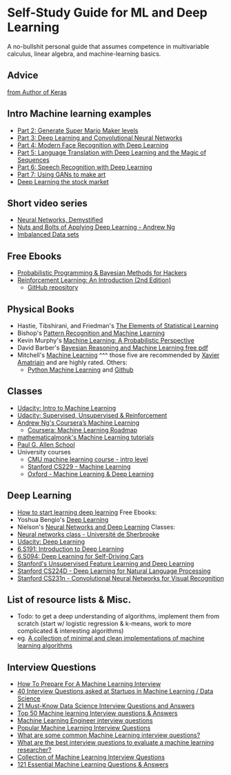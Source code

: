 # Self-Study Guide for ML and Deep Learning

A no-bullshit personal guide that assumes competence in multivariable calculus, linear algebra, and machine-learning basics.

## Advice
[from Author of Keras](https://www.quora.com/What-advice-would-you-give-to-people-studying-ML-DL-from-MOOCs-Udacity-Coursera-edx-MIT-Opencourseware-or-from-books-in-their-own-time/answer/Fran%C3%A7ois-Chollet)


## Intro Machine learning examples
- [Part 2: Generate Super Mario Maker levels](https://medium.com/@ageitgey/machine-learning-is-fun-part-2-a26a10b68df3)
- [Part 3: Deep Learning and Convolutional Neural Networks](https://medium.com/@ageitgey/machine-learning-is-fun-part-3-deep-learning-and-convolutional-neural-networks-f40359318721#.44rhxy637)
- [Part 4: Modern Face Recognition with Deep Learning](https://medium.com/@ageitgey/machine-learning-is-fun-part-4-modern-face-recognition-with-deep-learning-c3cffc121d78#.3rwmq0ddc)
- [Part 5: Language Translation with Deep Learning and the Magic of Sequences](https://medium.com/@ageitgey/machine-learning-is-fun-part-5-language-translation-with-deep-learning-and-the-magic-of-sequences-2ace0acca0aa#.wyfthap4c)
- [Part 6: Speech Recognition with Deep Learning](https://medium.com/@ageitgey/machine-learning-is-fun-part-6-how-to-do-speech-recognition-with-deep-learning-28293c162f7a)
- [Part 7: Using GANs to make art](https://medium.com/@ageitgey/abusing-generative-adversarial-networks-to-make-8-bit-pixel-art-e45d9b96cee7)
- [Deep Learning the stock market](https://medium.com/@TalPerry/deep-learning-the-stock-market-df853d139e02)

## Short video series
- [Neural Networks, Demystified](http://lumiverse.io/series/neural-networks-demystified)
- [Nuts and Bolts of Applying Deep Learning - Andrew Ng](https://www.youtube.com/watch?v=F1ka6a13S9I)
- [Imbalanced Data sets](https://www.youtube.com/watch?v=X9MZtvvQDR4)

## Free Ebooks
- [Probabilistic Programming & Bayesian Methods for Hackers](https://camdavidsonpilon.github.io/Probabilistic-Programming-and-Bayesian-Methods-for-Hackers/)
- [Reinforcement Learning: An Introduction (2nd Edition)](http://ufal.mff.cuni.cz/~straka/courses/npfl114/2016/sutton-bookdraft2016sep.pdf)
    - [GitHub repository](https://github.com/ShangtongZhang/reinforcement-learning-an-introduction)

## Physical Books
- Hastie, Tibshirani, and Friedman's [The Elements of Statistical Learning](https://www.goodreads.com/book/show/148009.The_Elements_of_Statistical_Learning)
- Bishop's [Pattern Recognition and Machine Learning](https://www.goodreads.com/book/show/55881.Pattern_Recognition_and_Machine_Learning)
- Kevin Murphy's [Machine Learning: A Probabilistic Perspective](https://www.amazon.com/Machine-Learning-Probabilistic-Perspective-Computation/dp/0262018020)
- David Barber's [Bayesian Reasoning and Machine Learning free pdf](http://web4.cs.ucl.ac.uk/staff/D.Barber/textbook/020217.pdf)
- Mitchell's [Machine Learning](https://www.goodreads.com/book/show/213030.Machine_Learning)
^^^ those five are recommended by [Xavier Amatriain](https://www.quora.com/How-do-I-learn-machine-learning-1/answer/Xavier-Amatriain) and are highly rated.
Others:
  - [Python Machine Learning](https://www.amazon.com/Python-Machine-Learning-Sebastian-Raschka/dp/1783555130) and [Github](https://github.com/rasbt/python-machine-learning-book)

## Classes
- [Udacity: Intro to Machine Learning](https://www.udacity.com/course/intro-to-machine-learning--ud120)
- [Udacity: Supervised, Unsupervised & Reinforcement](https://www.udacity.com/course/machine-learning--ud262)
- [Andrew Ng's Coursera’s Machine Learning](https://www.youtube.com/playlist?list=PLZ9qNFMHZ-A4rycgrgOYma6zxF4BZGGPW)
    - [Coursera: Machine Learning Roadmap](https://metacademy.org/roadmaps/cjrd/coursera_ml_supplement)
- [mathematicalmonk's Machine Learning tutorials](https://www.youtube.com/playlist?list=PLD0F06AA0D2E8FFBA)
- [Paul G. Allen School](https://www.youtube.com/user/UWCSE/playlists?shelf_id=16&sort=dd&view=50)
- University courses
    - [CMU machine learning course - intro level](http://www.cs.cmu.edu/~tom/10701_sp11/lectures.shtml)
    - [Stanford CS229 - Machine Learning](http://cs229.stanford.edu/materials.html)
    - [Oxford - Machine Learning & Deep Learning](https://www.cs.ox.ac.uk/people/nando.defreitas/machinelearning/)

## Deep Learning
- [How to start learning deep learning](http://ofir.io/How-to-Start-Learning-Deep-Learning/)
Free Ebooks:
- Yoshua Bengio's [Deep Learning](http://www.deeplearningbook.org/)
- Nielson's [Neural Networks and Deep Learning](http://neuralnetworksanddeeplearning.com/)
Classes:
- [Neural networks class - Université de Sherbrooke](https://www.youtube.com/playlist?list=PL6Xpj9I5qXYEcOhn7TqghAJ6NAPrNmUBH)
- [Udacity: Deep Learning](https://classroom.udacity.com/courses/ud730)
- [6.S191: Introduction to Deep Learning](http://introtodeeplearning.com/schedule.html)
- [6.S094: Deep Learning for Self-Driving Cars](http://selfdrivingcars.mit.edu/)
- [Stanford's Unsupervised Feature Learning and Deep Learning](http://deeplearning.stanford.edu/wiki/index.php/UFLDL_Tutorial)
- [Stanford CS224D - Deep Learning for Natural Language Processing](http://cs224d.stanford.edu/syllabus.html)
- [Stanford CS231n - Convolutional Neural Networks for Visual Recognition](http://cs231n.stanford.edu/)

## List of resource lists & Misc.
- Todo: to get a deep understanding of algorithms, implement them from scratch (start w/ logistic regression & k-means, work to more complicated & interesting algorithms)
- eg. [A collection of minimal and clean implementations of machine learning algorithms](https://github.com/rushter/MLAlgorithms)


## Interview Questions
- [How To Prepare For A Machine Learning Interview](http://blog.udacity.com/2016/05/prepare-machine-learning-interview.html)
- [40 Interview Questions asked at Startups in Machine Learning / Data Science](https://www.analyticsvidhya.com/blog/2016/09/40-interview-questions-asked-at-startups-in-machine-learning-data-science)
- [21 Must-Know Data Science Interview Questions and Answers](http://www.kdnuggets.com/2016/02/21-data-science-interview-questions-answers.html)
- [Top 50 Machine learning Interview questions & Answers](http://career.guru99.com/top-50-interview-questions-on-machine-learning/)
- [Machine Learning Engineer interview questions](https://resources.workable.com/machine-learning-engineer-interview-questions)
- [Popular Machine Learning Interview Questions](http://www.learn4master.com/machine-learning/popular-machine-learning-interview-questions)
- [What are some common Machine Learning interview questions?](https://www.quora.com/What-are-some-common-Machine-Learning-interview-questions)
- [What are the best interview questions to evaluate a machine learning researcher?](https://www.quora.com/What-are-the-best-interview-questions-to-evaluate-a-machine-learning-researcher)
- [Collection of Machine Learning Interview Questions](http://analyticscosm.com/machine-learning-interview-questions-for-data-scientist-interview/)
- [121 Essential Machine Learning Questions & Answers](https://learn.elitedatascience.com/mlqa-welcome)
